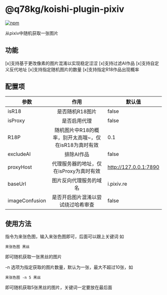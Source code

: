 # @q78kg/koishi-plugin-pixiv

[![npm](https://img.shields.io/npm/v/@q78kg/koishi-plugin-pixiv?style=flat-square)](https://www.npmjs.com/package/@q78kg/koishi-plugin-pixiv)

从pixiv中随机获取一张图片

## 功能

[x]支持基于更改像素的图片混淆以实现稳定涩涩
[x]支持过滤AI作品
[x]支持自定义反代地址
[x]支持指定随机图片的数量
[x]支持指定R18作品出现概率

## 配置项

| 参数 | 作用 | 默认值 |
|---|:---:|---|
| isR18 | 是否随机R18图片 | false |
| isProxy | 是否启用代理 | false |
| R18P | 随机图片中R18的概率，别开太高哦~，仅在isR18为真时有效 | 0.1  |
| excludeAI | 排除AI作品 | false |
| proxyHost | 代理服务器的地址，仅在isProxy为真时有效 | http://127.0.0.1:7890 |
| baseUrl | 图片反向代理服务的域名 | i.pixiv.re |
| imageConfusion | 是否开启图片混淆以尝试绕过哈希审查 | false |

## 使用方法

指令为来张色图，输入来张色图即可，后面可以跟上关键词
如
```
来张色图 黑丝
```
即可随机获取一张黑丝的图片

-n 选项为指定获取的图片数量，默认为一张，最大不超过10张，如
```
来张色图 -n 5 黑丝
```
即可随机获取5张黑丝的图片，关键词一定要放在最后面
